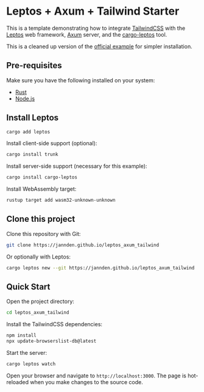 # Leptos + Axum + Tailwind Starter

This is a template demonstrating how to integrate [TailwindCSS](https://tailwindcss.com/) with the [Leptos](https://github.com/leptos-rs/leptos) web framework, [Axum](https://github.com/tokio-rs/axum) server, and the [cargo-leptos](https://github.com/akesson/cargo-leptos) tool.

This is a cleaned up version of the [official example](https://github.com/leptos-rs/leptos/tree/main/examples/tailwind_axum) for simpler installation.

## Pre-requisites

Make sure you have the following installed on your system:
- [Rust](https://www.rust-lang.org/tools/install)
- [Node.js](https://nodejs.org/en/download/)

## Install Leptos

```bash
cargo add leptos
```

Install client-side support (optional):

```bash
cargo install trunk
```

Install server-side support (necessary for this example):

```bash
cargo install cargo-leptos
```

Install WebAssembly target:

```bash
rustup target add wasm32-unknown-unknown
```

## Clone this project

Clone this repository with Git:
  
```bash
git clone https://jannden.github.io/leptos_axum_tailwind
```

Or optionally with Leptos:

```bash
cargo leptos new --git https://jannden.github.io/leptos_axum_tailwind
```

## Quick Start

Open the project directory:

```bash
cd leptos_axum_tailwind
```

Install the TailwindCSS dependencies:

```bash
npm install
npx update-browserslist-db@latest
```

Start the server:

```bash
cargo leptos watch
```

Open your browser and navigate to `http://localhost:3000`. The page is hot-reloaded when you make changes to the source code.